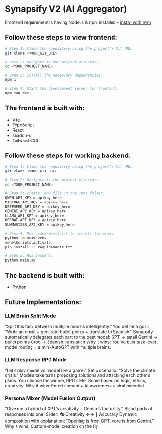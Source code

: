 # Synapsify V2 (AI Aggregator)
 
Frontend requirement is having Node.js & npm installed - [install with nvm](https://github.com/nvm-sh/nvm#installing-and-updating)

## Follow these steps to view frontend:

```sh
# Step 1: Clone the repository using the project's Git URL.
git clone <YOUR_GIT_URL>

# Step 2: Navigate to the project directory.
cd <YOUR_PROJECT_NAME>

# Step 3: Install the necessary dependencies.
npm i

# Step 4: Start the development server for frontend.
npm run dev
```

## The frontend is built with:

- Vite
- TypeScript
- React
- shadcn-ui
- Tailwind CSS


## Follow these steps for working backend:

```sh
# Step 1: Clone the repository using the project's Git URL.
git clone <YOUR_GIT_URL>

# Step 2: Navigate to the project directory.
cd <YOUR_PROJECT_NAME>

# Step 3: create .env file in the root folder.
QWEN_API_KEY = apikey_here
MISTRAL_API_KEY = apikey_here
DEEPSEEK_API_KEY = apikey_here
GEMINI_API_KEY = apikey_here
LLAMA_API_KEY = apikey_here
OPENAI_API_KEY = apikey_here
SUMMARIZER_API_KEY = apikey_here

# Step 4: Run requiremnts.txt to install libraries.
python -m venv venv
venv\Scripts\activate
pip install -r requirements.txt

# Step 5: Run backend.
python main.py
```

## The backend is built with:

- Python

## Future Implementations:

### LLM Brain Split Mode

“Split this task between multiple models intelligently.”
You define a goal: "Write an email + generate bullet points + translate to Spanish."
Synapsify automatically delegates each part to the best model:
GPT → email
Gemini → bullet points
Groq → Spanish translation
Why it wins: You’ve built task-level model routing = a mini-AutoGPT with multiple brains.

### LLM Response RPG Mode

“Let’s play model vs. model like a game.”
Set a scenario: “Solve the climate crisis.”
Models take turns proposing solutions and attacking each other’s plans.
You choose the winner, RPG style.
Score based on logic, ethics, creativity.
Why it wins: Entertainment + AI awareness = viral potential.

### Persona Mixer (Model Fusion Output)

“Give me a hybrid of GPT’s creativity + Gemini’s factuality.”
Blend parts of responses into one.
Slider: 🎭 Creativity ←→ 🎯 Accuracy
Dynamic composition with explanation: “Opening is from GPT, core is from Gemini.”
Why it wins: Custom-model creation on the fly.
